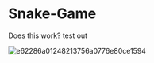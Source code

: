 # Snake-Game
Does this work? test out

![e62286a01248213756a0776e80ce1594](https://user-images.githubusercontent.com/80386070/184875838-86c1a6d7-1211-4fab-9e71-863994e3d293.jpg)
